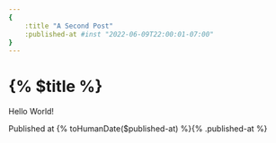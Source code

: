 ```yaml
---
{
    :title "A Second Post"
    :published-at #inst "2022-06-09T22:00:01-07:00"
}
---
```


# {% $title %}

Hello World!

Published at {% toHumanDate($published-at) %}{% .published-at %}

